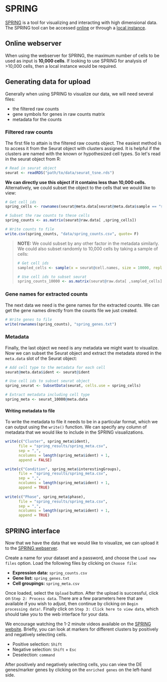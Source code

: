 # SPRING

[SPRING](https://github.com/AllonKleinLab/SPRING) is a tool for visualizing and interacting with high dimensional data. The SPRING tool can be accessed [online](https://kleintools.hms.harvard.edu/tools/spring.html) or through a [local instance](https://github.com/AllonKleinLab/SPRING).

## Online webserver

When using the webserver for SPRING, the maximum number of cells to be used as input is **10,000 cells**. If looking to use SPRING for analysis of >10,000 cells, then a local instance would be required.

## Generating data for upload

Generally when using SPRING to visualize our data, we will need several files:

- the filtered raw counts
- gene symbols for genes in raw counts matrix
- metadata for the counts

### Filtered raw counts

The first file to attain is the filtered raw counts object. The easiest method is to access it from the Seurat object with clusters assigned. It is helpful if the clusters are named with the known or hypothesized cell types. So let's read in the seurat object from R:

```r
# Read in seurat object
seurat <- readRDS("path/to/data/seurat_tsne.rds")
```

**We can directly use this object if it contains less than 10,000 cells.** Alternatively, we could subset the object to the cells that we would like to view:

```r
# Get cell ids
spring_cells <- rownames(seurat@meta.data[seurat@meta.data$sample == "sample1" | seurat@meta.data$sample == "sample2", ])

# Subset the raw counts to these cells
spring_counts <- as.matrix(seurat@raw.data[ ,spring_cells])

# Write counts to file
write.csv(spring_counts, "data/spring_counts.csv", quote= F)
```

> **NOTE:** We could subset by any other factor in the metadata similarly. We could also subset randomly to 10,000 cells by taking a sample of cells:
> 
> ```r
> # Get cell ids
> sampled_cells <- sample(x = seurat@cell.names, size = 10000, replace = F)
> 
> # Use cell ids to subset seurat
> spring_counts_10000 <- as.matrix(seurat@raw.data[ ,sampled_cells])
> ```

### Gene names for extracted counts

The next data we need is the gene names for the extracted counts. We can get the gene names directly from the counts file we just created.

```r
# Write genes to file
write(rownames(spring_counts), "spring_genes.txt")
```


### Metadata

Finally, the last object we need is any metadata we might want to visualize. Now we can subset the Seurat object and extract the metadata stored in the `meta.data` slot of the Seurat object:

```r
# Add cell type to the metadata for each cell
seurat@meta.data$ident <- seurat@ident

# Use cell ids to subset seurat object
spring_seurat <- SubsetData(seurat, cells.use = spring_cells)

# Extract metadata including cell type
spring_meta <- seurat_10000@meta.data
```

#### Writing metadata to file

To write the metadata to file it needs to be in a particular format, which we can output using the `write()` function. We can specify any column of metadata that we would like to include in the SPRING visualizations.

```r
write(c("Cluster", spring_meta$ident), 
      file = "spring_results/spring_meta.csv", 
      sep = ",", 
      ncolumns = length(spring_meta$ident) + 1, 
      append = FALSE)

write(c("Condition", spring_meta$interestingGroups), 
      file = "spring_results/spring_meta.csv", 
      sep = ",", 
      ncolumns = length(spring_meta$ident) + 1, 
      append = TRUE)
      
write(c("Phase", spring_meta$phase), 
      file = "spring_results/spring_meta.csv", 
      sep = ",", 
      ncolumns = length(spring_meta$ident) + 1, 
      append = TRUE)
```

## SPRING interface

Now that we have the data that we would like to visualize, we can upload it to the [SPRING webserver](https://kleintools.hms.harvard.edu/tools/spring.html). 

Create a name for your dataset and a password, and choose the `Load new files` option. Load the following files by clicking on `Choose file`:

- **Expression data:** `spring_counts.csv`
- **Gene list:** `spring_genes.txt`
- **Cell groupings:** `spring_meta.csv`

Once loaded, select the `Upload` button. After the upload is successful, click on `Step 2: Process data`. There are a few parameters here that are available if you wish to adjust, then continue by clicking on `Begin processing data!`. Finally click on `Step 3: Click here to view data`, which should take you to the web interface for your data.

We encourage watching the 1-2 minute videos available on the [SPRING website](https://kleintools.hms.harvard.edu/tools/spring.html). Briefly, you can look at markers for different clusters by positively and negatively selecting cells. 

- Positive selection: `Shift`
- Negative selection: `Shift` + `Esc` 
- Deselection: `command`

After positively and negatively selecting cells, you can view the DE genes/marker genes by clicking on the `enriched genes` on the left-hand side.
